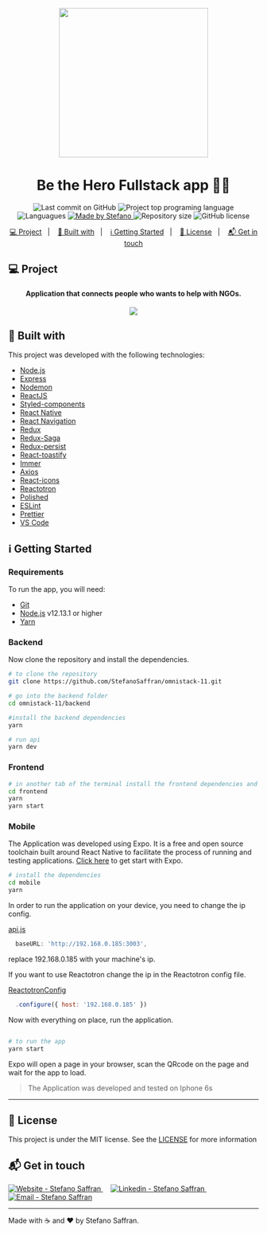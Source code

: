 <p align="center">
  <img src="https://res.cloudinary.com/stefanosaffran/image/upload/v1585169085/adouxx0pljljlfdvlhhd.svg" width="300"/>
</p>

<h1 align="center">
  Be the Hero Fullstack app 🦸‍♂️
</h1>

<p align="center">
  <img alt="Last commit on GitHub" src="https://img.shields.io/github/last-commit/StefanoSaffran/omniStack-11?color=e02041">
  <img alt="Project top programing language" src="https://img.shields.io/github/languages/top/StefanoSaffran/omniStack-11?color=e02041">
  <img alt="Languagues" src="https://img.shields.io/github/languages/count/StefanoSaffran/omniStack-11?color=e02041">
  <a href="https://github.com/StefanoSaffran" target="_blank">
    <img alt="Made by Stefano" src="https://img.shields.io/badge/made%20by-StefanoSaffran-%20?color=e02041">
  </a>
  <img alt="Repository size" src="https://img.shields.io/github/repo-size/StefanoSaffran/omniStack-11?color=e02041">
  <img alt="GitHub license" src="https://img.shields.io/github/license/StefanoSaffran/omniStack-11?color=e02041">
</p>

<p align="center">
  <a href="#computer-project">💻 Project</a>&nbsp;&nbsp;&nbsp;|&nbsp;&nbsp;&nbsp;
  <a href="#rocket-built-with">🚀 Built with</a>&nbsp;&nbsp;&nbsp;|&nbsp;&nbsp;&nbsp;
  <a href="#information_source-getting-started">ℹ️ Getting Started</a>&nbsp;&nbsp;&nbsp;|&nbsp;&nbsp;&nbsp;
  <a href="#page_facing_up-license">📃 License</a>&nbsp;&nbsp;&nbsp;|&nbsp;&nbsp;&nbsp;
  <a href="#mailbox_with_mail-get-in-touch">📬 Get in touch</a>
</p>

## :computer: Project 
<h4 align="center">
  Application that connects people who wants to help with NGOs.
</h4>
<p align="center">
  <img src="https://res.cloudinary.com/stefanosaffran/image/upload/v1585399751/Omnistack/mehj7vvtwwnzyxgqc4em.gif">
</p>

## :rocket: Built with

This project was developed with the following technologies:

-   [Node.js](https://nodejs.org/)
-   [Express](https://expressjs.com/)
-   [Nodemon](https://nodemon.io/)
-   [ReactJS](https://reactjs.org/)
-   [Styled-components](https://www.styled-components.com/)
-   [React Native](https://facebook.github.io/react-native/)
-   [React Navigation](https://reactnavigation.org/)
-   [Redux](https://redux.js.org/)
-   [Redux-Saga](https://redux-saga.js.org/)
-   [Redux-persist](https://github.com/rt2zz/redux-persist)
-   [React-toastify](https://github.com/fkhadra/react-toastify)
-   [Immer](https://github.com/immerjs/immer)
-   [Axios](https://github.com/axios/axios)
-   [React-icons](https://react-icons.netlify.com/)
-   [Reactotron](https://infinite.red/reactotron)
-   [Polished](https://polished.js.org/)
-   [ESLint](https://eslint.org/)
-   [Prettier](https://prettier.io/)
-   [VS Code](https://code.visualstudio.com/)

## :information_source: Getting Started

### Requirements

To run the app, you will need:
* [Git](https://git-scm.com)
* [Node.js](https://nodejs.org/) v12.13.1 or higher 
* [Yarn](https://yarnpkg.com/) 

### Backend

Now clone the repository and install the dependencies.

```bash
# to clone the repository
git clone https://github.com/StefanoSaffran/omnistack-11.git

# go into the backend folder
cd omnistack-11/backend

#install the backend dependencies
yarn

# run api
yarn dev
```

### Frontend

```bash
# in another tab of the terminal install the frontend dependencies and run it 
cd frontend
yarn
yarn start
```

### Mobile

The Application was developed using Expo. It is a free and open source toolchain built around React Native to facilitate the process of running and testing applications. [Click here](https://expo.io/learn) to get start with Expo.

```bash
# install the dependencies
cd mobile
yarn
```

In order to run the application on your device, you need to change the ip config.

[api.js](https://github.com/StefanoSaffran/omnistack-11/blob/master/mobile/src/services/api.js)
```javascript
  baseURL: 'http://192.168.0.185:3003',
```
replace 192.168.0.185 with your machine's ip.

If you want to use Reactotron change the ip in the Reactotron config file.

[ReactotronConfig](https://github.com/StefanoSaffran/omnistack-11/blob/master/mobile/src/config/ReactotronConfig.js)
```javascript
  .configure({ host: '192.168.0.185' })
```

Now with everything on place, run the application.

```bash

# to run the app
yarn start

```
Expo will open a page in your browser, scan the QRcode on the page and wait for the app to load.

> The Application was developed and tested on Iphone 6s

---

## :page_facing_up: License

This project is under the MIT license. See the [LICENSE](https://github.com/StefanoSaffran/omnistack-11/blob/master/LICENSE) for more information

## :mailbox_with_mail: Get in touch

<a href="https://stefanosaffran.com" target="_blank" >
    <img alt="Website - Stefano Saffran" src="https://img.shields.io/badge/Website--%23F8952D?style=social">
  </a>&nbsp;&nbsp;&nbsp;
  <a href="https://www.linkedin.com/in/stefanosaffran/" target="_blank" >
    <img alt="Linkedin - Stefano Saffran" src="https://img.shields.io/badge/Linkedin--%23F8952D?style=social&logo=linkedin">
  </a>&nbsp;&nbsp;&nbsp;
  <a href="mailto:stefanoas@gmail.com" target="_blank" >
    <img alt="Email - Stefano Saffran" src="https://img.shields.io/badge/Email--%23F8952D?style=social&logo=gmail">
  </a> 

---

Made with ☕ and ❤️ by Stefano Saffran.